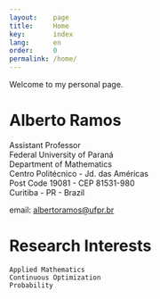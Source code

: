 ```yaml
---
layout:    page
title:     Home
key:       index
lang:      en
order:     0
permalink: /home/
---
```

Welcome to my personal page. <br />

# Alberto Ramos

Assistant Professor <br />
Federal University of Paraná <br />
Department of Mathematics <br />
Centro Politécnico - Jd. das Américas <br />
Post Code 19081 - CEP 81531-980 <br />
Curitiba - PR - Brazil

email: albertoramos@ufpr.br

# Research Interests
    Applied Mathematics
    Continuous Optimization
    Probability
